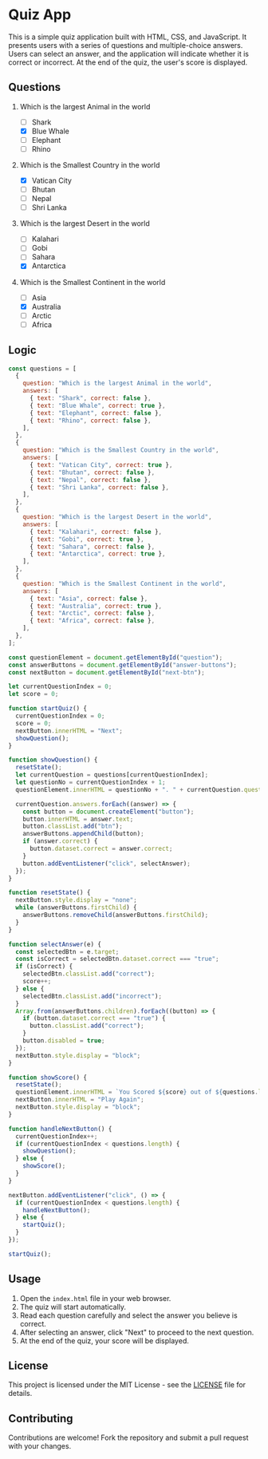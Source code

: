 # Quiz App

This is a simple quiz application built with HTML, CSS, and JavaScript. It presents users with a series of questions and multiple-choice answers. Users can select an answer, and the application will indicate whether it is correct or incorrect. At the end of the quiz, the user's score is displayed.

## Questions

1. Which is the largest Animal in the world

   - [ ] Shark
   - [x] Blue Whale
   - [ ] Elephant
   - [ ] Rhino

2. Which is the Smallest Country in the world

   - [x] Vatican City
   - [ ] Bhutan
   - [ ] Nepal
   - [ ] Shri Lanka

3. Which is the largest Desert in the world

   - [ ] Kalahari
   - [ ] Gobi
   - [ ] Sahara
   - [x] Antarctica

4. Which is the Smallest Continent in the world
   - [ ] Asia
   - [x] Australia
   - [ ] Arctic
   - [ ] Africa

## Logic

```javascript
const questions = [
  {
    question: "Which is the largest Animal in the world",
    answers: [
      { text: "Shark", correct: false },
      { text: "Blue Whale", correct: true },
      { text: "Elephant", correct: false },
      { text: "Rhino", correct: false },
    ],
  },
  {
    question: "Which is the Smallest Country in the world",
    answers: [
      { text: "Vatican City", correct: true },
      { text: "Bhutan", correct: false },
      { text: "Nepal", correct: false },
      { text: "Shri Lanka", correct: false },
    ],
  },
  {
    question: "Which is the largest Desert in the world",
    answers: [
      { text: "Kalahari", correct: false },
      { text: "Gobi", correct: true },
      { text: "Sahara", correct: false },
      { text: "Antarctica", correct: true },
    ],
  },
  {
    question: "Which is the Smallest Continent in the world",
    answers: [
      { text: "Asia", correct: false },
      { text: "Australia", correct: true },
      { text: "Arctic", correct: false },
      { text: "Africa", correct: false },
    ],
  },
];

const questionElement = document.getElementById("question");
const answerButtons = document.getElementById("answer-buttons");
const nextButton = document.getElementById("next-btn");

let currentQuestionIndex = 0;
let score = 0;

function startQuiz() {
  currentQuestionIndex = 0;
  score = 0;
  nextButton.innerHTML = "Next";
  showQuestion();
}

function showQuestion() {
  resetState();
  let currentQuestion = questions[currentQuestionIndex];
  let questionNo = currentQuestionIndex + 1;
  questionElement.innerHTML = questionNo + ". " + currentQuestion.question;

  currentQuestion.answers.forEach((answer) => {
    const button = document.createElement("button");
    button.innerHTML = answer.text;
    button.classList.add("btn");
    answerButtons.appendChild(button);
    if (answer.correct) {
      button.dataset.correct = answer.correct;
    }
    button.addEventListener("click", selectAnswer);
  });
}

function resetState() {
  nextButton.style.display = "none";
  while (answerButtons.firstChild) {
    answerButtons.removeChild(answerButtons.firstChild);
  }
}

function selectAnswer(e) {
  const selectedBtn = e.target;
  const isCorrect = selectedBtn.dataset.correct === "true";
  if (isCorrect) {
    selectedBtn.classList.add("correct");
    score++;
  } else {
    selectedBtn.classList.add("incorrect");
  }
  Array.from(answerButtons.children).forEach((button) => {
    if (button.dataset.correct === "true") {
      button.classList.add("correct");
    }
    button.disabled = true;
  });
  nextButton.style.display = "block";
}

function showScore() {
  resetState();
  questionElement.innerHTML = `You Scored ${score} out of ${questions.length}!`;
  nextButton.innerHTML = "Play Again";
  nextButton.style.display = "block";
}

function handleNextButton() {
  currentQuestionIndex++;
  if (currentQuestionIndex < questions.length) {
    showQuestion();
  } else {
    showScore();
  }
}

nextButton.addEventListener("click", () => {
  if (currentQuestionIndex < questions.length) {
    handleNextButton();
  } else {
    startQuiz();
  }
});

startQuiz();
```

## Usage

1. Open the `index.html` file in your web browser.
2. The quiz will start automatically.
3. Read each question carefully and select the answer you believe is correct.
4. After selecting an answer, click "Next" to proceed to the next question.
5. At the end of the quiz, your score will be displayed.

## License

This project is licensed under the MIT License - see the [LICENSE](LICENSE) file for details.

## Contributing

Contributions are welcome! Fork the repository and submit a pull request with your changes.
